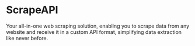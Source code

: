 # ScrapeAPI
Your all-in-one web scraping solution, enabling you to scrape data from any website and receive it in a custom API format, simplifying data extraction like never before.
